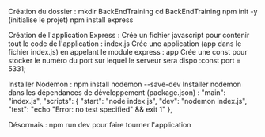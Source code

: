 Création du dossier : 
mkdir BackEndTraining
cd BackEndTraining
npm init -y (initialise le projet)
npm install express

Création de l'application Express : 
Crée un fichier javascript pour contenir tout le code de l'application : index.js
Crée une application (app dans le fichier index.js) en appelant le module express : app
Crée une const pour stocker le numéro du port sur lequel le serveur sera dispo :const port = 5331;

Installer Nodemon : npm install nodemon --save-dev
Installer nodemon dans les dépendances de développement (package.json) : 
"main": "index.js",
"scripts": {
  "start": "node index.js",
  "dev": "nodemon index.js",
  "test": "echo \"Error: no test specified\" && exit 1"
},

Désormais : npm run dev pour faire tourner l'application

